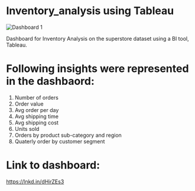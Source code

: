 # Inventory_analysis using Tableau
![Dashboard 1](https://user-images.githubusercontent.com/54266270/236672320-fef06e17-ad7b-490b-be23-3f6cd65f92a6.png)

Dashboard for Inventory Analysis on the superstore dataset using a BI tool, Tableau.

# Following insights were represented in the dashbaord:
1. Number of orders
2. Order value
3. Avg order per day
4. Avg shipping time
5. Avg shipping cost
6. Units sold
7. Orders by product sub-category and region
8. Quaterly order by customer segment

# Link to dashboard: 
https://lnkd.in/dHirZEs3


